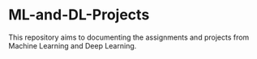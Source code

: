 # ML-and-DL-Projects

This repository aims to documenting the assignments and projects from  Machine Learning and Deep Learning.
